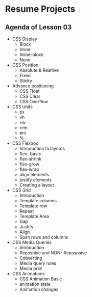 # Resume Projects

## Agenda of Lesson 03

- CSS Display
    - Block
    - Inline
    - Inline-block
    - None
- CSS Position
    - Absolute & Realtive
    - Fixed
    - Sticky
- Advance positioning 
    - CSS Float
    - CSS Clear
    - CSS Overflow
- CSS Units
    - px
    - vh
    - vw
    - rem 
    - em
    - %
- CSS Flexbox
    - Introduction to layouts
    - flex- basis
    - flex-shrink
    - flex-grow
    - flex-wrap
    - align elements
    - justify elements
    - Creating a layout
- CSS Grid
    - Introduction
    - Template columns
    - Template row
    - Repeat
    - Template Area
    - Gap
    - Justify
    - Align
    - Span rows and columns
- CSS Media Queries
    - Introduction
    - Reposnive and NON- Reposnsive
    - Cobverting
    - Media query rules
    - Media print
- CSS Animations
    - CSS Animation Basic
    - animation state
    - Animation changes
